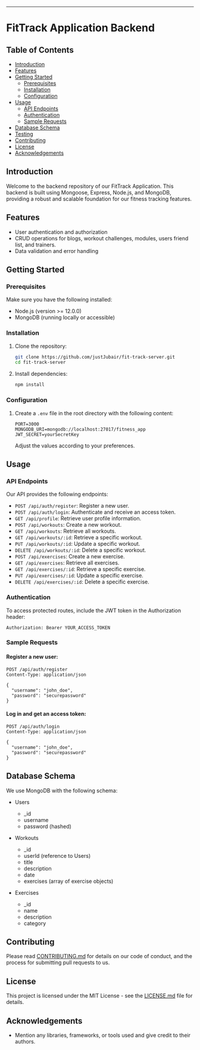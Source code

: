 ----

# FitTrack Application Backend

## Table of Contents

- [Introduction](#introduction)
- [Features](#features)
- [Getting Started](#getting-started)
  - [Prerequisites](#prerequisites)
  - [Installation](#installation)
  - [Configuration](#configuration)
- [Usage](#usage)
  - [API Endpoints](#api-endpoints)
  - [Authentication](#authentication)
  - [Sample Requests](#sample-requests)
- [Database Schema](#database-schema)
- [Testing](#testing)
- [Contributing](#contributing)
- [License](#license)
- [Acknowledgements](#acknowledgements)

## Introduction

Welcome to the backend repository of our FitTrack Application. This backend is built using Mongoose, Express, Node.js, and MongoDB, providing a robust and scalable foundation for our fitness tracking features.

## Features

- User authentication and authorization
- CRUD operations for blogs, workout challenges, modules, users friend list, and trainers.
- Data validation and error handling

## Getting Started

### Prerequisites

Make sure you have the following installed:

- Node.js (version >= 12.0.0)
- MongoDB (running locally or accessible)

### Installation

1. Clone the repository:

   ```bash
   git clone https://github.com/justJubair/fit-track-server.git
   cd fit-track-server
   ```

2. Install dependencies:

   ```bash
   npm install
   ```

### Configuration

1. Create a `.env` file in the root directory with the following content:

   ```env
   PORT=3000
   MONGODB_URI=mongodb://localhost:27017/fitness_app
   JWT_SECRET=yourSecretKey
   ```

   Adjust the values according to your preferences.

## Usage

### API Endpoints

Our API provides the following endpoints:

- `POST /api/auth/register`: Register a new user.
- `POST /api/auth/login`: Authenticate and receive an access token.
- `GET /api/profile`: Retrieve user profile information.
- `POST /api/workouts`: Create a new workout.
- `GET /api/workouts`: Retrieve all workouts.
- `GET /api/workouts/:id`: Retrieve a specific workout.
- `PUT /api/workouts/:id`: Update a specific workout.
- `DELETE /api/workouts/:id`: Delete a specific workout.
- `POST /api/exercises`: Create a new exercise.
- `GET /api/exercises`: Retrieve all exercises.
- `GET /api/exercises/:id`: Retrieve a specific exercise.
- `PUT /api/exercises/:id`: Update a specific exercise.
- `DELETE /api/exercises/:id`: Delete a specific exercise.

### Authentication

To access protected routes, include the JWT token in the Authorization header:

```http
Authorization: Bearer YOUR_ACCESS_TOKEN
```

### Sample Requests

#### Register a new user:

```http
POST /api/auth/register
Content-Type: application/json

{
  "username": "john_doe",
  "password": "securepassword"
}
```

#### Log in and get an access token:

```http
POST /api/auth/login
Content-Type: application/json

{
  "username": "john_doe",
  "password": "securepassword"
}
```

## Database Schema

We use MongoDB with the following schema:

- Users
  - _id
  - username
  - password (hashed)

- Workouts
  - _id
  - userId (reference to Users)
  - title
  - description
  - date
  - exercises (array of exercise objects)

- Exercises
  - _id
  - name
  - description
  - category



## Contributing

Please read [CONTRIBUTING.md](CONTRIBUTING.md) for details on our code of conduct, and the process for submitting pull requests to us.

## License

This project is licensed under the MIT License - see the [LICENSE.md](LICENSE.md) file for details.

## Acknowledgements

- Mention any libraries, frameworks, or tools used and give credit to their authors.
